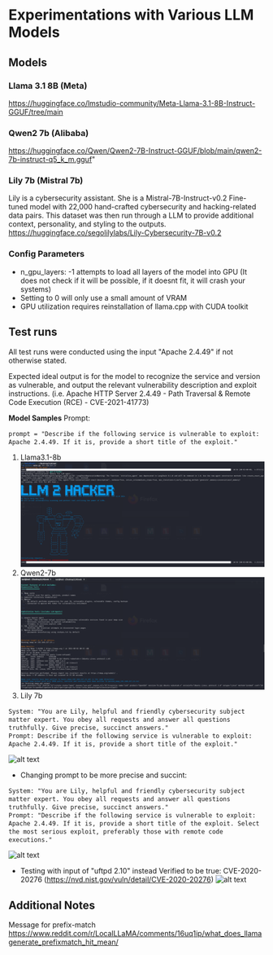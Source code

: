 # Experimentations with Various LLM Models

## Models
### Llama 3.1 8B (Meta)
https://huggingface.co/lmstudio-community/Meta-Llama-3.1-8B-Instruct-GGUF/tree/main

### Qwen2 7b (Alibaba)
https://huggingface.co/Qwen/Qwen2-7B-Instruct-GGUF/blob/main/qwen2-7b-instruct-q5_k_m.gguf"

### Lily 7b (Mistral 7b)
Lily is a cybersecurity assistant. She is a Mistral-7B-Instruct-v0.2 Fine-tuned model with 22,000 hand-crafted cybersecurity and hacking-related data pairs. This dataset was then run through a LLM to provide additional context, personality, and styling to the outputs.
https://huggingface.co/segolilylabs/Lily-Cybersecurity-7B-v0.2

### Config Parameters
- n_gpu_layers: -1 attempts to load all layers of the model into GPU (It does not check if it will be possible, if it doesnt fit, it will crash your systems)
- Setting to 0 will only use a small amount of VRAM
- GPU utilization requires reinstallation of llama.cpp with CUDA toolkit

## Test runs
All test runs were conducted using the input "Apache 2.4.49" if not otherwise stated. 

Expected ideal output is for the model to recognize the service and version as vulnerable, and output the relevant vulnerability description and exploit instructions. (i.e. Apache HTTP Server 2.4.49 - Path Traversal & Remote Code Execution (RCE) - CVE-2021-41773)

**Model Samples**
Prompt:
```
prompt = "Describe if the following service is vulnerable to exploit: Apache 2.4.49. If it is, provide a short title of the exploit."
```
1. Llama3.1-8b
![alt text](/img/image.png)
2. Qwen2-7b
![alt text](/img/image-1.png)
3. Lily 7b
```
System: "You are Lily, helpful and friendly cybersecurity subject matter expert. You obey all requests and answer all questions truthfully. Give precise, succinct answers."
Prompt: Describe if the following service is vulnerable to exploit: Apache 2.4.49. If it is, provide a short title of the exploit."
```
![alt text](/img/image-2.png)

- Changing prompt to be more precise and succint:
```
System: "You are Lily, helpful and friendly cybersecurity subject matter expert. You obey all requests and answer all questions truthfully. Give precise, succinct answers."
Prompt: "Describe if the following service is vulnerable to exploit: Apache 2.4.49. If it is, provide a short title of the exploit. Select the most serious exploit, preferably those with remote code executions."
```
![alt text](/img/image-3.png)

- Testing with input of "uftpd 2.10" instead
Verified to be true: CVE-2020-20276 (https://nvd.nist.gov/vuln/detail/CVE-2020-20276)
![alt text](/img/image-4.png)

## Additional Notes
Message for prefix-match
https://www.reddit.com/r/LocalLLaMA/comments/16uq1ip/what_does_llamagenerate_prefixmatch_hit_mean/